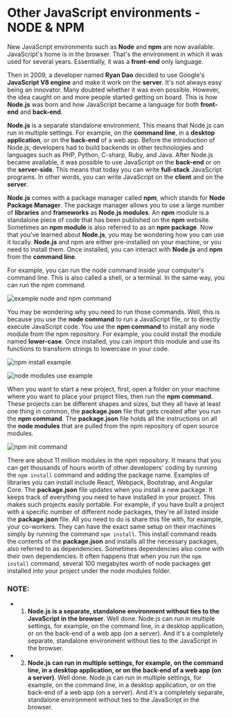 # Other JavaScript environments - NODE & NPM
New JavaScript environments such as **Node** and **npm** are now available. JavaScript's home is in the browser. That's the environment in which it was used for several years. Essentially, it was a **front-end** only language.

Then in 2009, a developer named **Ryan Dao** decided to use Google's **JavaScript V8 engine** and make it work on the **server**. It's not always easy being an innovator. Many doubted whether it was even possible. However, the idea caught on and more people started getting on board. This is how **Node.js** was born and how JavaScript became a language for both **front-end** and **back-end**.

**Node.js** is a separate standalone environment. This means that Node.js can run in multiple settings. For example, on the **command line**, in a **desktop application**, or on the **back-end** of a web app. Before the introduction of Node.js, developers had to build backends in other technologies and languages such as PHP, Python, C-sharp, Ruby, and Java. After Node.js became available, it was possible to use JavaScript on the **back-end** or on the **server-side**. This means that today you can write **full-stack** JavaScript programs. In other words, you can write JavaScript on the **client** and on the **server**.

**Node.js** comes with a package manager called **npm**, which stands for **Node Package Manager**. The package manager allows you to use a large number of **libraries** and **frameworks** as **Node.js modules**. An **npm** module is a standalone piece of code that has been published on the **npm** website. Sometimes an **npm module** is also referred to as an **npm package**. Now that you've learned about **Node.js**, you may be wondering how you can use it locally. **Node.js** and npm are either pre-installed on your machine, or you need to install them. Once installed, you can interact with **Node.js** and **npm** from the **command line**.

For example, you can run the node command inside your computer's command line. This is also called a shell, or a terminal. In the same way, you can run the npm command.

![example node and npm command](https://i.ibb.co/NF33cvw/Screen-Shot-2022-10-27-at-09-34-12.png)

You may be wondering why you need to run those commands. Well, this is because you use the **node command** to run a JavaScript file, or to directly execute JavaScript code. You use the **npm command** to install any node module from the npm repository. For example, you could install the module named **lower-case**. Once installed, you can import this module and use its functions to transform strings to lowercase in your code.

![npm install example](https://i.ibb.co/TTGrBnR/Screen-Shot-2022-10-27-at-09-37-51.png)

![node modules use example](https://i.ibb.co/7vdvjnf/Screen-Shot-2022-10-27-at-09-39-59.png)

When you want to start a new project, first, open a folder on your machine where you want to place your project files, then run the **npm command**. These projects can be different shapes and sizes, but they all have at least one thing in common, the **package.json** file that gets created after you run the **npm command**. The **package.json** file holds all the instructions on all the **node modules** that are pulled from the npm repository of open source modules.

![npm init command](https://i.ibb.co/Fntvmwq/Screen-Shot-2022-10-27-at-09-44-13.png)

There are about 11 million modules in the npm repository. It means that you can get thousands of hours worth of other developers' coding by running the `npm install` command and adding the package name. Examples of libraries you can install include React, Webpack, Bootstrap, and Angular Core. The **package.json** file updates when you install a new package. It keeps track of everything you need to have installed in your project. This makes such projects easily portable. For example, if you have built a project with a specific number of different node packages, they're all listed inside the **package.json** file. All you need to do is share this file with, for example, your co-workers. They can have the exact same setup on their machines simply by running the command `npm install`. This install command reads the contents of the **package.json** and installs all the necessary packages, also referred to as dependencies. Sometimes dependencies also come with their own dependencies. It often happens that when you run the `npm install` command, several 100 megabytes worth of node packages get installed into your project under the node modules folder. 


### NOTE: 
- 1. **Node.js is a separate, standalone environment without ties to the JavaScript in the browser**.
Well done.  Node.js can run in multiple settings, for example, on the command line, in a desktop application, or on the back-end of a web app (on a server). And it's a completely separate, standalone environment without ties to the JavaScript in the browser.
- 2. **Node.js can run in multiple settings, for example, on the command line, in a desktop application, or on the back-end of a web app (on a server)**.
Well done.  Node.js can run in multiple settings, for example, on the command line, in a desktop application, or on the back-end of a web app (on a server). And it's a completely separate, standalone environment without ties to the JavaScript in the browser.

